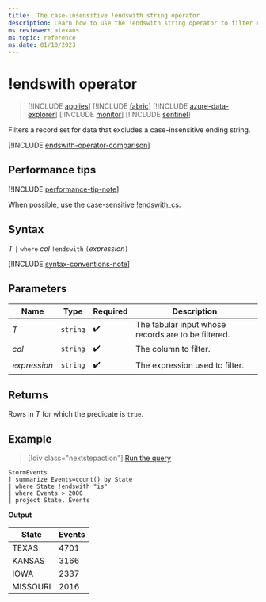 ```yaml
---
title:  The case-insensitive !endswith string operator
description: Learn how to use the !endswith string operator to filter records for data that excludes a case-insensitive ending string.
ms.reviewer: alexans
ms.topic: reference
ms.date: 01/10/2023
---
```

# !endswith operator

> [!INCLUDE [applies](../includes/applies-to-version/applies.md)] [!INCLUDE [fabric](../includes/applies-to-version/fabric.md)] [!INCLUDE [azure-data-explorer](../includes/applies-to-version/azure-data-explorer.md)] [!INCLUDE [monitor](../includes/applies-to-version/monitor.md)] [!INCLUDE [sentinel](../includes/applies-to-version/sentinel.md)]

Filters a record set for data that excludes a case-insensitive ending string.

[!INCLUDE [endswith-operator-comparison](../includes/endswith-operator-comparison.md)]

## Performance tips

[!INCLUDE [performance-tip-note](../includes/performance-tip-note.md)]

When possible, use the case-sensitive [!endswith_cs](not-endswith-cs-operator.md).

## Syntax

*T* `|` `where` *col* `!endswith` `(`*expression*`)`

[!INCLUDE [syntax-conventions-note](../includes/syntax-conventions-note.md)]

## Parameters

| Name | Type | Required | Description |
|--|--|--|--|
| *T* | `string` |  :heavy_check_mark:| The tabular input whose records are to be filtered. |
| *col* | `string` |  :heavy_check_mark: | The column to filter. |
| *expression* | `string` |  :heavy_check_mark: | The expression used to filter. |

## Returns

Rows in *T* for which the predicate is `true`.

## Example

> [!div class="nextstepaction"]
> <a href="https://dataexplorer.azure.com/clusters/help/databases/Samples?query=H4sIAAAAAAAAAwsuyS/KdS1LzSsp5qpRKC7NzU0syqxKVYAI2Sbnl+aVaGgqJFUqBJcklqQC1ZRnpBalQngKiql5KcXlmSUZCkqZxUpwSYhmBTsFIwMDA6BoQVF+VmpyCUSTDlQaADTefzN6AAAA" target="_blank">Run the query</a>

```kusto
StormEvents
| summarize Events=count() by State
| where State !endswith "is"
| where Events > 2000
| project State, Events
```

**Output**

|State|Events|
|--|--|
|TEXAS|4701|
|KANSAS|3166|
|IOWA|2337|
|MISSOURI|2016|
